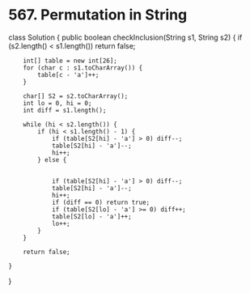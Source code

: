 # 567. Permutation in String

class Solution { public boolean checkInclusion\(String s1, String s2\) { if \(s2.length\(\) &lt; s1.length\(\)\) return false;

```text
    int[] table = new int[26];
    for (char c : s1.toCharArray()) {
        table[c - 'a']++;
    }

    char[] S2 = s2.toCharArray();
    int lo = 0, hi = 0;
    int diff = s1.length();

    while (hi < s2.length()) {
        if (hi < s1.length() - 1) {
            if (table[S2[hi] - 'a'] > 0) diff--;
            table[S2[hi] - 'a']--;
            hi++;
        } else {


            if (table[S2[hi] - 'a'] > 0) diff--;
            table[S2[hi] - 'a']--;
            hi++;
            if (diff == 0) return true;
            if (table[S2[lo] - 'a'] >= 0) diff++;
            table[S2[lo] - 'a']++;
            lo++;
        } 
    }

    return false;

}
```

}

